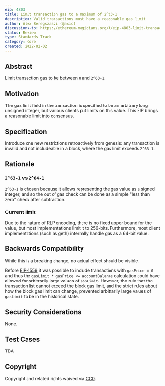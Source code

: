 ```yaml
---
eip: 4803
title: Limit transaction gas to a maximum of 2^63-1
description: Valid transactions must have a reasonable gas limit
author: Alex Beregszaszi (@axic)
discussions-to: https://ethereum-magicians.org/t/eip-4803-limit-transaction-gas-to-a-maximum-of-2-63-1/8296
status: Review
type: Standards Track
category: Core
created: 2022-02-02
---
```


## Abstract

Limit transaction gas to be between `0` and `2^63-1`.

## Motivation

The gas limit field in the transaction is specified to be an arbitrary long unsigned integer, but various clients put limits on this value. This EIP brings a reasonable limit into consensus.

## Specification

Introduce one new restrictions retroactively from genesis: any transaction is invalid and not includeable in a block, where the gas limit exceeds `2^63-1`.

## Rationale

### `2^63-1` vs `2^64-1`

`2^63-1` is chosen because it allows representing the gas value as a signed integer, and so the out of gas check can be done as a simple "less than zero" check after subtraction.

### Current limit

Due to the nature of RLP encoding, there is no fixed upper bound for the value, but most implementations limit it to 256-bits. Furthermore, most client implementations (such as geth) internally handle gas as a 64-bit value.

## Backwards Compatibility

While this is a breaking change, no actual effect should be visible.

Before [EIP-1559](./eip-1559.md) it was possible to include transactions with `gasPrice = 0` and thus the `gasLimit * gasPrice <= accountBalance` calculation could have allowed for arbitrarily large values of `gasLimit`. However, the rule that the transaction list cannot exceed the block gas limit, and the strict rules about how the block gas limit can change, prevented arbitrarily large values of `gasLimit` to be in the historical state.

## Security Considerations

None.

## Test Cases

TBA

## Copyright

Copyright and related rights waived via [CC0](../CC0.md).
